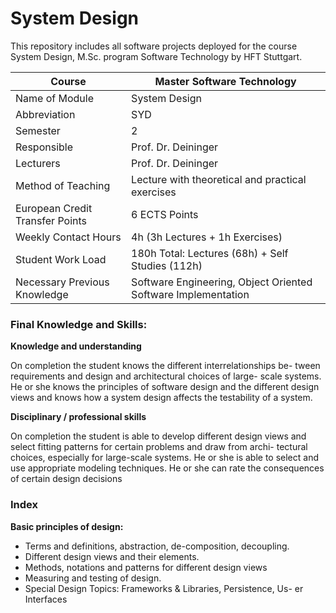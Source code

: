 # System Design
This repository includes all software projects deployed for the course System Design, M.Sc. program Software Technology by HFT Stuttgart. 

| Course                             | Master Software Technology                                                                                                                                                                                                                                                                                                           |
|------------------------------------|--------------------------------------------------------------------------------------------------------------------------------------------------------------------------------------------------------------------------------------------------------------------------------------------------------------------------------------|
| Name of Module                     | System Design                                                                                                                                                                                                                                                                                                                        |
| Abbreviation                       | SYD                                                                                                                                                                                                                                                                                                                                  |
| Semester                           | 2                                                                                                                                                                                                                                                                                                                                    |
| Responsible                        | Prof. Dr. Deininger                                                                                                                                                                                                                                                                                                                  |
| Lecturers                          | Prof. Dr. Deininger                                                                                                                                                                                                                                                                                            |
| Method of Teaching                 | Lecture with theoretical and practical exercises                                                                                                                                                                                                                                                                                     |
| European Credit Transfer Points    | 6 ECTS Points                                                                                                                                                                                                                                                                                                                        |
| Weekly Contact Hours               | 4h (3h Lectures + 1h Exercises)                                                                                                                                                                                                                                                                                                      |
| Student Work Load                  | 180h Total: Lectures (68h) + Self Studies (112h)                                                                                                                                                                                                                                                                                     |
| Necessary Previous Knowledge       | Software Engineering, Object Oriented Software Implementation                                                                                                                                                                                                                                                                        |                                                                                 


### Final Knowledge and Skills:  

**Knowledge and understanding**

On completion the student knows the different interrelationships be- tween requirements and design and architectural choices of large- scale systems. He or she knows the principles of software design and the different design views and knows how a system design affects the testability of a system.

**Disciplinary / professional skills**

On completion the student is able to develop different design views and select fitting patterns for certain problems and draw from archi- tectural choices, especially for large-scale systems. He or she is able to select and use appropriate modeling techniques. He or she can rate the consequences of certain design decisions

### Index

**Basic principles of design:**

- Terms and definitions, abstraction, de-composition, decoupling.
- Different design views and their elements.
- Methods, notations and patterns for different design views
- Measuring and testing of design.
- Special Design Topics: Frameworks & Libraries, Persistence, Us- er Interfaces
